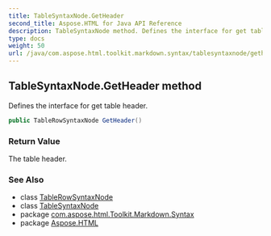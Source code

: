 ```yaml
---
title: TableSyntaxNode.GetHeader
second_title: Aspose.HTML for Java API Reference
description: TableSyntaxNode method. Defines the interface for get table header
type: docs
weight: 50
url: /java/com.aspose.html.toolkit.markdown.syntax/tablesyntaxnode/getheader/
---
```

## TableSyntaxNode.GetHeader method

Defines the interface for get table header.

```java
public TableRowSyntaxNode GetHeader()
```

### Return Value

The table header.

### See Also

* class [TableRowSyntaxNode](../../tablerowsyntaxnode/)
* class [TableSyntaxNode](../)
* package [com.aspose.html.Toolkit.Markdown.Syntax](../../tablesyntaxnode/)
* package [Aspose.HTML](../../../)
